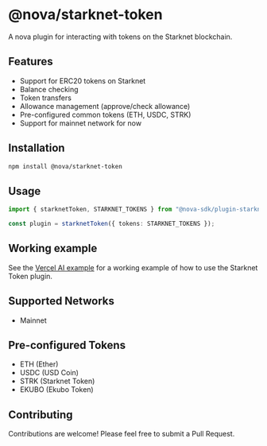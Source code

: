 # @nova/starknet-token

A nova plugin for interacting with tokens on the Starknet blockchain.

## Features

- Support for ERC20 tokens on Starknet
- Balance checking
- Token transfers
- Allowance management (approve/check allowance)
- Pre-configured common tokens (ETH, USDC, STRK)
- Support for mainnet network for now

## Installation

```bash
npm install @nova/starknet-token
```
## Usage
```typescript
import { starknetToken, STARKNET_TOKENS } from "@nova-sdk/plugin-starknet-token";

const plugin = starknetToken({ tokens: STARKNET_TOKENS });
```

## Working example
See the [Vercel AI example](https://github.com/MahmoudMohajer/nova/tree/starknet_demo/typescript/examples/vercel-ai/avnu) for a working example of how to use the Starknet Token plugin.
## Supported Networks

- Mainnet

## Pre-configured Tokens

- ETH (Ether)
- USDC (USD Coin)
- STRK (Starknet Token)
- EKUBO (Ekubo Token)

## Contributing

Contributions are welcome! Please feel free to submit a Pull Request.
